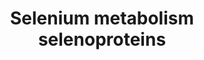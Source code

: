 ---
annotations:
- type: Pathway Ontology
  value: selenoamino acid metabolic pathway
authors:
- MaintBot
- Lindarieswijk
- Eweitz
description: '* Comments belonging to specific genes on the Selenoprotein pathway
  ** TRXND3 gene: Although the geneID is correct, the sequence of this gene was guessed
  by analogy. ** Cystathionine gamma-lyase is the mammalian form of bacterial methionine
  gamma-lyase ** A selenoprotein database exists at: http://www.selenodb.org.'
last-edited: 2021-05-07
organisms:
- Canis familiaris
redirect_from:
- /index.php/Pathway:WP1149
- /instance/WP1149
schema-jsonld:
- '@context': https://schema.org/
  '@id': https://wikipathways.github.io/pathways/WP1149.html
  '@type': Dataset
  creator:
    '@type': Organization
    name: WikiPathways
  description: '* Comments belonging to specific genes on the Selenoprotein pathway
    ** TRXND3 gene: Although the geneID is correct, the sequence of this gene was
    guessed by analogy. ** Cystathionine gamma-lyase is the mammalian form of bacterial
    methionine gamma-lyase ** A selenoprotein database exists at: http://www.selenodb.org.'
  keywords:
  - MethylSelenol MeSeH
  - GPX2
  - SelI
  - Selenophosphate
  - TXNRD1
  - Cystathionine g-lyase
  - SeC
  - TXNRD2
  - DIO3
  - Sephs1
  - DIO1
  - SEPHS2
  - H2Se
  - SELM
  - TRNAU1AP
  - DIO2
  - SeMet
  - SELK
  - SCLY
  - UGA
  - Nfe2l2
  - Crem
  - GPX6
  - Sp1
  - SP3
  - SBP2
  - Sephs2
  - TXNRD3
  - GPX4
  - SARS2
  - SELENBP1
  - SELS
  - SelV
  - Selenate
  - FOS
  - SEPP1
  - Pouf2f1
  - NFKB1
  - SEPSECS
  - SelT
  - SEPX1
  - JUN
  - FABP1
  - SEPN1
  - SEPW1
  - EEFSEC
  - GPX1
  - Sars
  - SelH
  - RPL30
  - GPX3
  - Sep15
  - SELO
  - Pstk
  - RELA
  - Selenite
  license: CC0
  name: Selenium metabolism selenoproteins
seo: CreativeWork
title: Selenium metabolism selenoproteins
wpid: WP1149
---